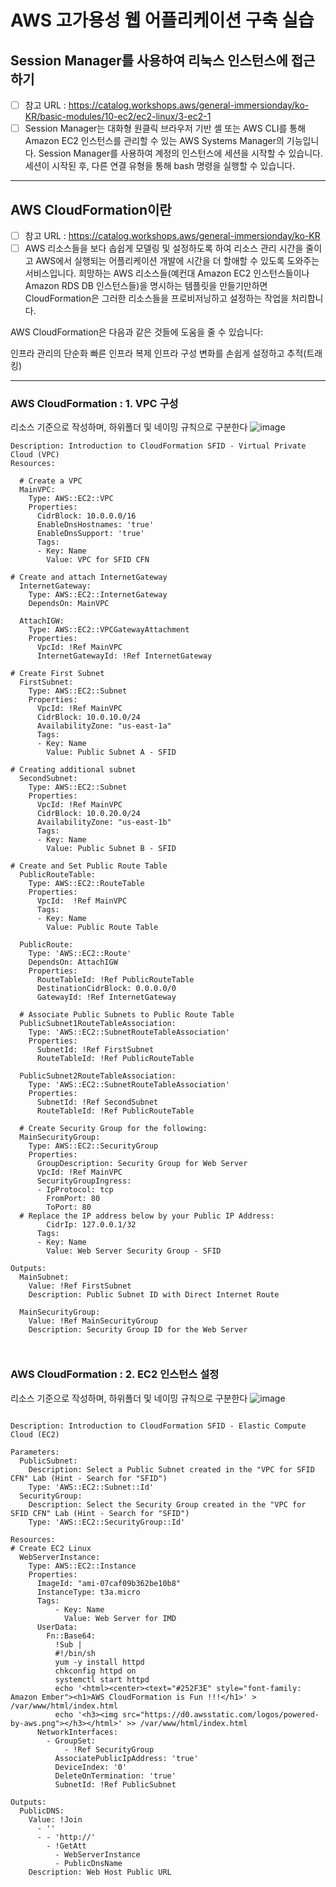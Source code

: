 # AWS 고가용성 웹 어플리케이션 구축 실습


## Session Manager를 사용하여 리눅스 인스턴스에 접근하기
- [ ] 참고 URL : https://catalog.workshops.aws/general-immersionday/ko-KR/basic-modules/10-ec2/ec2-linux/3-ec2-1
- [ ] Session Manager는 대화형 원클릭 브라우저 기반 셸 또는 AWS CLI를 통해 Amazon EC2 인스턴스를 관리할 수 있는 AWS Systems Manager의 기능입니다. Session Manager를 사용하여 계정의 인스턴스에 세션을 시작할 수 있습니다. 세션이 시작된 후, 다른 연결 유형을 통해 bash 명령을 실행할 수 있습니다.

***
## AWS CloudFormation이란

- [ ] 참고 URL : https://catalog.workshops.aws/general-immersionday/ko-KR
- [ ] AWS 리소스들을 보다 솝쉽게 모델링 및 설정하도록 하여 리소스 관리 시간을 줄이고 AWS에서 실행되는 어플리케이션 개발에 시간을 더 할애할 수 있도록 도와주는 서비스입니다. 희망하는 AWS 리소스들(예컨대 Amazon EC2 인스턴스들이나 Amazon RDS DB 인스턴스들)을 명시하는 템플릿을 만들기만하면 CloudFormation은 그러한 리소스들을 프로비저닝하고 설정하는 작업을 처리합니다.

AWS CloudFormation은 다음과 같은 것들에 도움을 줄 수 있습니다:

인프라 관리의 단순화
빠른 인프라 복제
인프라 구성 변화를 손쉽게 설정하고 추적(트래킹)

***

### AWS CloudFormation : 1. VPC 구성
리소스 기준으로 작성하며, 하위폴더 및 네이밍 규칙으로 구분한다
![image](https://github.com/llwindy999ll/workshop/assets/170963109/9fbf84ca-b0b0-4c07-91db-b4b9c89f82c8)

```
Description: Introduction to CloudFormation SFID - Virtual Private Cloud (VPC)
Resources:

  # Create a VPC
  MainVPC:
    Type: AWS::EC2::VPC
    Properties:
      CidrBlock: 10.0.0.0/16
      EnableDnsHostnames: 'true'
      EnableDnsSupport: 'true'
      Tags:
      - Key: Name
        Value: VPC for SFID CFN

# Create and attach InternetGateway
  InternetGateway:
    Type: AWS::EC2::InternetGateway
    DependsOn: MainVPC

  AttachIGW:
    Type: AWS::EC2::VPCGatewayAttachment
    Properties:
      VpcId: !Ref MainVPC
      InternetGatewayId: !Ref InternetGateway

# Create First Subnet
  FirstSubnet:
    Type: AWS::EC2::Subnet
    Properties:
      VpcId: !Ref MainVPC
      CidrBlock: 10.0.10.0/24
      AvailabilityZone: "us-east-1a"
      Tags:
      - Key: Name
        Value: Public Subnet A - SFID

# Creating additional subnet
  SecondSubnet:
    Type: AWS::EC2::Subnet
    Properties:
      VpcId: !Ref MainVPC
      CidrBlock: 10.0.20.0/24
      AvailabilityZone: "us-east-1b"
      Tags:
      - Key: Name
        Value: Public Subnet B - SFID

# Create and Set Public Route Table
  PublicRouteTable:
    Type: AWS::EC2::RouteTable
    Properties:
      VpcId:  !Ref MainVPC
      Tags:
      - Key: Name
        Value: Public Route Table

  PublicRoute:
    Type: 'AWS::EC2::Route'
    DependsOn: AttachIGW
    Properties:
      RouteTableId: !Ref PublicRouteTable
      DestinationCidrBlock: 0.0.0.0/0
      GatewayId: !Ref InternetGateway

  # Associate Public Subnets to Public Route Table
  PublicSubnet1RouteTableAssociation:
    Type: 'AWS::EC2::SubnetRouteTableAssociation'
    Properties:
      SubnetId: !Ref FirstSubnet
      RouteTableId: !Ref PublicRouteTable

  PublicSubnet2RouteTableAssociation:
    Type: 'AWS::EC2::SubnetRouteTableAssociation'
    Properties:
      SubnetId: !Ref SecondSubnet
      RouteTableId: !Ref PublicRouteTable
      
  # Create Security Group for the following:
  MainSecurityGroup:
    Type: AWS::EC2::SecurityGroup
    Properties:
      GroupDescription: Security Group for Web Server
      VpcId: !Ref MainVPC
      SecurityGroupIngress:
      - IpProtocol: tcp
        FromPort: 80
        ToPort: 80
  # Replace the IP address below by your Public IP Address:
        CidrIp: 127.0.0.1/32
      Tags:
      - Key: Name
        Value: Web Server Security Group - SFID

Outputs:
  MainSubnet:
    Value: !Ref FirstSubnet
    Description: Public Subnet ID with Direct Internet Route

  MainSecurityGroup:
    Value: !Ref MainSecurityGroup
    Description: Security Group ID for the Web Server



```






### AWS CloudFormation : 2. EC2 인스턴스 설정
리소스 기준으로 작성하며, 하위폴더 및 네이밍 규칙으로 구분한다
![image](https://github.com/llwindy999ll/workshop/assets/170963109/aab6974d-2e82-4f58-b0ee-a154e2855cb5)

```

Description: Introduction to CloudFormation SFID - Elastic Compute Cloud (EC2)

Parameters:
  PublicSubnet:
    Description: Select a Public Subnet created in the "VPC for SFID CFN" Lab (Hint - Search for "SFID")
    Type: 'AWS::EC2::Subnet::Id'
  SecurityGroup:
    Description: Select the Security Group created in the "VPC for SFID CFN" Lab (Hint - Search for "SFID")
    Type: 'AWS::EC2::SecurityGroup::Id'

Resources:
# Create EC2 Linux
  WebServerInstance:
    Type: AWS::EC2::Instance
    Properties:
      ImageId: "ami-07caf09b362be10b8"
      InstanceType: t3a.micro
      Tags:
          - Key: Name
            Value: Web Server for IMD
      UserData: 
        Fn::Base64:
          !Sub |
          #!/bin/sh
          yum -y install httpd
          chkconfig httpd on
          systemctl start httpd
          echo '<html><center><text="#252F3E" style="font-family: Amazon Ember"><h1>AWS CloudFormation is Fun !!!</h1>' > /var/www/html/index.html
          echo '<h3><img src="https://d0.awsstatic.com/logos/powered-by-aws.png"></h3></html>' >> /var/www/html/index.html
      NetworkInterfaces:
        - GroupSet:
            - !Ref SecurityGroup
          AssociatePublicIpAddress: 'true'
          DeviceIndex: '0'
          DeleteOnTermination: 'true'
          SubnetId: !Ref PublicSubnet

Outputs:
  PublicDNS:
    Value: !Join 
      - ''
      - - 'http://'
        - !GetAtt 
          - WebServerInstance
          - PublicDnsName
    Description: Web Host Public URL


```

